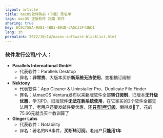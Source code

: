 ```yaml
---
layout: article
title: macOS软件购买（下载）黑名单
tags: macOS 正版软件 指南 软件
sharing: true
key: EC93758A-9A81-4B03-B93D-3A5C33F43ED1
lang: zh
permalink: 2022/10/14/macos-software-blacklist.html
---
```


### 软件发行公司/个人：
- **Parallels International GmbH**
	- 代表软件：Parallels Desktop
	- 罪名：**非常贵**、大版本买断**新系统无法使用**，变相搞订阅制
- **Nektony**
	- 代表软件：App Cleaner & Uninstaller Pro、Duplicate File Finder
	- 罪名：从macOS Ventura发布以来新版软件全部**转订阅制**，旧版本**无升级优惠**，学习PD，旧版软件**无法在新系统使用**，在它家买的2个软件全都无法用了，老用户还要发邮件要优惠，还[**只有1年订阅**](https://www.v2ex.com/t/885888)，懒得发📧了，花的75.66元就当买个教训算了
- **Ginger Labs**
	- 代表软件：Notability
	- 罪名：著名的NB事件，**买断转订阅**，老用户**只能用1年**